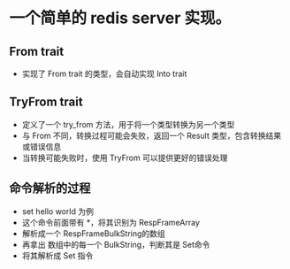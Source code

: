 # 一个简单的 redis server 实现。

## From trait 
- 实现了 From trait 的类型，会自动实现 Into trait 

## TryFrom trait 
- 定义了一个 try_from 方法，用于将一个类型转换为另一个类型
- 与 From 不同，转换过程可能会失败，返回一个 Result 类型，包含转换结果或错误信息
- 当转换可能失败时，使用 TryFrom 可以提供更好的错误处理

## 命令解析的过程
- set hello world 为例
- 这个命令前面带有 *，将其识别为 RespFrameArray
- 解析成一个 RespFrameBulkString的数组
- 再拿出 数组中的每一个 BulkString，判断其是 Set命令
- 将其解析成 Set 指令
